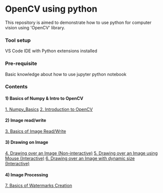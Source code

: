 # OpenCV using python

This repository is aimed to demonstrate how to use python for computer vision using 'OpenCV' library.

### Tool setup

VS Code IDE with Python extensions installed

### Pre-requisite

Basic knowledge about how to use jupyter python notebook

### Contents

#### 1) Basics of Numpy & Intro to OpenCV

[1. Numpy_Basics](1_Prog_Numpy_Basics.ipynb)
[2. Introduction to OpenCV](2_Prog_OpenCV_Intro.ipynb)

#### 2) Image read/write

[3. Basics of Image Read/Write](3_Prog_CV_ImageBasics.ipynb)

#### 3) Drawing on Image

[4. Drawing over an Image (Non-interactive)](4_Prog_CV_DrawingOnImage.ipynb)
[5. Drawing over an Image using Mouse (Interactive)](5_Prog_CV_DrawingImg_using_Mouse.ipynb)
[6. Drawing over an Image with dynamic size (Interactive)](6_Prog_CV_CreateRect_With_MouseDrag.ipynb)

#### 4) Image Processing

[7. Basics of Watermarks Creation](7_Prog_CV_ImageBlending.ipynb)
